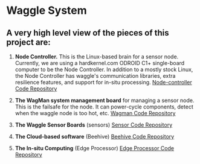 <!--
waggle_topic=/waggle/introduction,"Waggle System"
-->

# Waggle System

## A very high level view of the pieces of this project are:

1. **Node Controller.**  This is the Linux-based brain for a sensor 
node.  Currently, we are using a hardkernel.com ODROID C1+ single-board
computer to be the Node Controller.  In addition to a mostly stock
Linux, the Node Controller has waggle's communication libraries, extra
resilience features, and support for in-situ processing. [Node-controller Code Repository](https://github.com/waggle-sensor/nodecontroller)


2. **The WagMan system management board** for managing a sensor node.
This is the failsafe for the node.  It can power-cycle components,
detect when the waggle node is too hot, etc.
[Wagman Code Repository](https://github.com/waggle-sensor/wagman)

3. **The Waggle Sensor Boards** (sensors)
[Sensor Code Repository](https://github.com/waggle-sensor/sensors)

4. **The Cloud-based software** (Beehive)
[Beehive Code Repository](https://github.com/waggle-sensor/beehive-server)

5. **The In-situ Computing** (Edge Processor)
[Edge Processor Code Repository](https://github.com/waggle-sensor/edge_processor)
